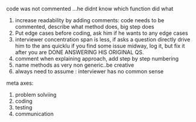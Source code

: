 code was not commented ...he didnt know which function did what





1. increase readability by adding comments:
    code needs to be commented, describe what method does, big step does
2. Put edge cases before coding, ask him if he wants to any edge cases
3. interviewer concentration span is less, if asks a question directly drive him to the ans quicklu
    if you find some issue midway, log it, but fix it after you are DONE ANSWERING HIS ORIGINAL QS.
4. comment when explaining approach, add step by step numbering
5. name methods as very non generic..be creative
6. always need to assume : interviewer has no common sense

meta axes:
1. problem solviing
2. coding
3. testing
4. communication
